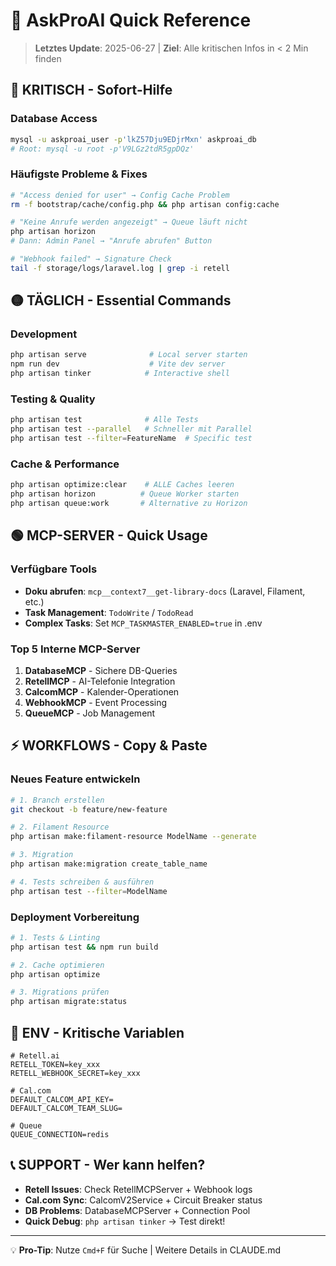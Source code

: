 # 🚀 AskProAI Quick Reference

> **Letztes Update**: 2025-06-27 | **Ziel**: Alle kritischen Infos in < 2 Min finden

## 🔴 KRITISCH - Sofort-Hilfe

### Database Access
```bash
mysql -u askproai_user -p'lkZ57Dju9EDjrMxn' askproai_db
# Root: mysql -u root -p'V9LGz2tdR5gpDQz'
```

### Häufigste Probleme & Fixes
```bash
# "Access denied for user" → Config Cache Problem
rm -f bootstrap/cache/config.php && php artisan config:cache

# "Keine Anrufe werden angezeigt" → Queue läuft nicht
php artisan horizon
# Dann: Admin Panel → "Anrufe abrufen" Button

# "Webhook failed" → Signature Check
tail -f storage/logs/laravel.log | grep -i retell
```

## 🟡 TÄGLICH - Essential Commands

### Development
```bash
php artisan serve              # Local server starten
npm run dev                    # Vite dev server
php artisan tinker            # Interactive shell
```

### Testing & Quality
```bash
php artisan test              # Alle Tests
php artisan test --parallel   # Schneller mit Parallel
php artisan test --filter=FeatureName  # Specific test
```

### Cache & Performance
```bash
php artisan optimize:clear    # ALLE Caches leeren
php artisan horizon          # Queue Worker starten
php artisan queue:work       # Alternative zu Horizon
```

## 🟢 MCP-SERVER - Quick Usage

### Verfügbare Tools
- **Doku abrufen**: `mcp__context7__get-library-docs` (Laravel, Filament, etc.)
- **Task Management**: `TodoWrite` / `TodoRead`
- **Complex Tasks**: Set `MCP_TASKMASTER_ENABLED=true` in .env

### Top 5 Interne MCP-Server
1. **DatabaseMCP** - Sichere DB-Queries
2. **RetellMCP** - AI-Telefonie Integration  
3. **CalcomMCP** - Kalender-Operationen
4. **WebhookMCP** - Event Processing
5. **QueueMCP** - Job Management

## ⚡ WORKFLOWS - Copy & Paste

### Neues Feature entwickeln
```bash
# 1. Branch erstellen
git checkout -b feature/new-feature

# 2. Filament Resource
php artisan make:filament-resource ModelName --generate

# 3. Migration
php artisan make:migration create_table_name

# 4. Tests schreiben & ausführen
php artisan test --filter=ModelName
```

### Deployment Vorbereitung
```bash
# 1. Tests & Linting
php artisan test && npm run build

# 2. Cache optimieren
php artisan optimize

# 3. Migrations prüfen
php artisan migrate:status
```

## 🔧 ENV - Kritische Variablen
```env
# Retell.ai
RETELL_TOKEN=key_xxx
RETELL_WEBHOOK_SECRET=key_xxx

# Cal.com  
DEFAULT_CALCOM_API_KEY=
DEFAULT_CALCOM_TEAM_SLUG=

# Queue
QUEUE_CONNECTION=redis
```

## 📞 SUPPORT - Wer kann helfen?
- **Retell Issues**: Check RetellMCPServer + Webhook logs
- **Cal.com Sync**: CalcomV2Service + Circuit Breaker status
- **DB Problems**: DatabaseMCPServer + Connection Pool
- **Quick Debug**: `php artisan tinker` → Test direkt!

---
💡 **Pro-Tip**: Nutze `Cmd+F` für Suche | Weitere Details in CLAUDE.md